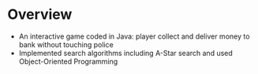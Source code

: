 # Overview
- An interactive game coded in Java: player collect and deliver money to bank without touching police
- Implemented search algorithms including A-Star search and used Object-Oriented Programming
